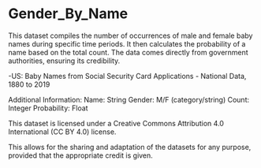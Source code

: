 # Gender_By_Name
This dataset compiles the number of occurrences of male and female baby names during specific time periods. It then calculates the probability of a name based on the total count. The data comes directly from government authorities, ensuring its credibility.

-US: Baby Names from Social Security Card Applications - National Data, 1880 to 2019

Additional Information:
  Name:  String	
  Gender:  M/F (category/string)
  Count: Integer
  Probability: Float

This dataset is licensed under a Creative Commons Attribution 4.0 International (CC BY 4.0) license.

This allows for the sharing and adaptation of the datasets for any purpose, provided that the appropriate credit is given.
